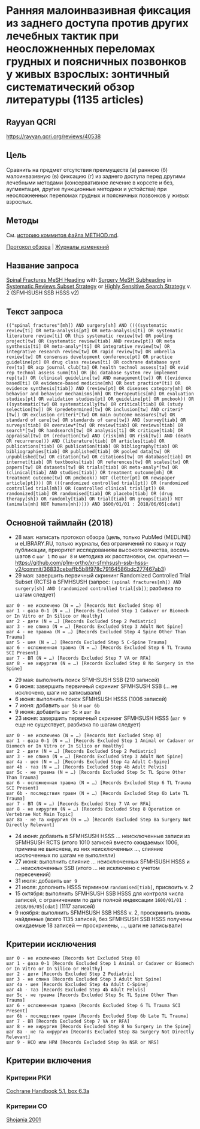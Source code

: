 # Ранняя малоинвазивная фиксация из заднего доступа против других лечебных тактик при неосложненных переломах грудных и поясничных позвонков у живых взрослых: зонтичный систематический обзор литературы (1135 articles)

## Rayyan QCRI

https://rayyan.qcri.org/reviews/40538

## Цель

Сравнить на предмет отсутствия преимуществ (а) раннюю (б) малоинвазивную (в) фиксацию (г) из заднего доступа перед другими лечебными методами (консервативное лечение в корсете и без, аугментация, другие пункционные методики и устойства) при неосложненных переломах грудных и поясничных позвонков у живых взрослых.

## Методы

См. [историю коммитов файла METHOD.md](https://github.com/p1m-ortho/xr-sfmhsush-ssb-hsss-v2/commits/master/METHOD.md).

[Протокол обзора](https://github.com/p1m-ortho/xr-sfmhsush-ssb-hsss-v2/blob/master/METHOD.md#протокол-обзора) | [Журналы изменений](https://github.com/p1m-ortho/xr-sfmhsush-ssb-hsss-v2/blob/master/METHOD.md)

## Название запроса

[Spinal Fractures MeSH Heading](https://meshb.nlm.nih.gov/record/ui?ui=D016103) with [Surgery MeSH Subheading](https://meshb.nlm.nih.gov/record/ui?ui=Q000601) in [Systematic Reviews Subset Strategy](https://www.nlm.nih.gov/bsd/pubmed_subsets/sysreviews_strategy.html) or [Highly Sensitive Search Strategy](https://handbook-5-1.cochrane.org/chapter_6/6_4_11_1_the_cochrane_highly_sensitive_search_strategies_for.htm) v. 2 (SFMHSUSH SSB HSSS v2)

## Текст запроса

`(("spinal fractures"[mh]) AND surgery[sh] AND ((((systematic review[ti] OR meta-analysis[pt] OR meta-analysis[ti] OR systematic literature review[ti] OR this systematic review[tw] OR pooling project[tw] OR (systematic review[tiab] AND review[pt]) OR meta synthesis[ti] OR meta-analy*[ti] OR integrative review[tw] OR integrative research review[tw] OR rapid review[tw] OR umbrella review[tw] OR consensus development conference[pt] OR practice guideline[pt] OR drug class reviews[ti] OR cochrane database syst rev[ta] OR acp journal club[ta] OR health technol assess[ta] OR evid rep technol assess summ[ta] OR jbi database system rev implement rep[ta]) OR (clinical guideline[tw] AND management[tw]) OR ((evidence based[ti] OR evidence-based medicine[mh] OR best practice*[ti] OR evidence synthesis[tiab]) AND (review[pt] OR diseases category[mh] OR behavior and behavior mechanisms[mh] OR therapeutics[mh] OR evaluation studies[pt] OR validation studies[pt] OR guideline[pt] OR pmcbook)) OR ((systematic[tw] OR systematically[tw] OR critical[tiab] OR (study selection[tw]) OR (predetermined[tw] OR inclusion[tw] AND criteri*[tw]) OR exclusion criteri*[tw] OR main outcome measures[tw] OR standard of care[tw] OR standards of care[tw]) AND (survey[tiab] OR surveys[tiab] OR overview*[tw] OR review[tiab] OR reviews[tiab] OR search*[tw] OR handsearch[tw] OR analysis[ti] OR critique[tiab] OR appraisal[tw] OR (reduction[tw] AND (risk[mh] OR risk[tw]) AND (death OR recurrence))) AND (literature[tiab] OR articles[tiab] OR publications[tiab] OR publication[tiab] OR bibliography[tiab] OR bibliographies[tiab] OR published[tiab] OR pooled data[tw] OR unpublished[tw] OR citation[tw] OR citations[tw] OR database[tiab] OR internet[tiab] OR textbooks[tiab] OR references[tw] OR scales[tw] OR papers[tw] OR datasets[tw] OR trials[tiab] OR meta-analy*[tw] OR (clinical[tiab] AND studies[tiab]) OR treatment outcome[mh] OR treatment outcome[tw] OR pmcbook)) NOT (letter[pt] OR newspaper article[pt]))) OR (((randomized controlled trial[pt]) OR (randomized controlled trial[mh]) OR (controlled clinical trial[pt]) OR randomized[tiab] OR randomised[tiab] OR placebo[tiab] OR (drug therapy[sh]) OR randomly[tiab] OR trial[tiab] OR groups[tiab]) NOT (animals[mh] NOT humans[mh])))) AND 1600/01/01 : 2018/06/05[cdat]`

## Основной таймлайн (2018)

* 28 мая: написать протокол обзора (цель, только PubMed (MEDLINE) и eLIBRARY.RU, только журналы, без ограничений по языку и году публикации, приоритет исследованиям высокого качества, восемь шагов с `шаг 1` по `шаг 8` и методика их расстановки, см. оригинал — https://github.com/p1m-ortho/xr-sfmhsush-ssb-hsss-v2/commit/36833cebaffb5b8f978c79164586bdc277467ab3)
* 29 мая: завершить первичный скрининг Randomized Controlled Trial Subset (RCTS) в SFMHSUSH (запрос: `(spinal fractures[mh]) AND surgery[sh] AND (randomized controlled trial[sb])`; разбивка по шагам следует)

```
шаг 0 - не исключено (N = …) [Records Not Excluded Step 0]
шаг 1 - фаза 0-1 (N = …) [Records Excluded Step 1 Cadaver or Biomech or In Vitro or In Silico or Healthy]
шаг 2 - дети (N = …) [Records Excluded Step 2 Pediatric]
шаг 3 - не спина (N = …) [Records Excluded Step 3 Adult Not Spine]
шаг 4 - не травма (N = …) [Records Excluded Step 4 Spine Other Than Trauma]
шаг 5 - шея (N = …) [Records Excluded Step 5 C-Spine Trauma]
шаг 6 - осложненная травма (N = …) [Records Excluded Step 6 TL Trauma SCI Present]
шаг 7 - ВП (N = …) [Records Excluded Step 7 VA or RFA]
шаг 8 - не хирургия (N = …) [Records Excluded Step 8 No Surgery in the Spine]
```

* 29 мая: выполнить поиск SFMHSUSH SSB (210 записей)
* 6 июня: завершить первичный скрининг SFMHSUSH SSB (… не исключено, шаги не записывали)
* 6 июня: выполнить поиск SFMHSUSH HSSS (1006 записей)
* 7 июня: добавить `шаг 5b` и `шаг 6b`
* 9 июня: добавить `шаг 5c` и `шаг 8a`
* 23 июня: завершить первичный скрининг SFMHSUSH HSSS (`шаг 9` еще не существует, разбивка по шагам следует)

```
шаг 0 - не исключено (N = …) [Records Not Excluded Step 0]
шаг 1 - фаза 0-1 (N = …) [Records Excluded Step 1 Animal or Cadaver or Biomech or In Vitro or In Silico or Healthy]
шаг 2 - дети (N = …) [Records Excluded Step 2 Pediatric]
шаг 3 - не спина (N = …) [Records Excluded Step 3 Adult Not Spine]
шаг 4a - шея (N = …) [Records Excluded Step 4a Adult C-Spine]
шаг 4b - таз (N = …) [Records Excluded Step 4b Adult Pelvis]
шаг 5c - не травма (N = …) [Records Excluded Step 5c TL Spine Other Than Trauma]
шаг 6 - осложненная травма (N = …) [Records Excluded Step 6 TL Trauma SCI Present]
шаг 6b - последствия травм (N = …) [Records Excluded Step 6b Late TL Trauma]
шаг 7 - ВП (N = …) [Records Excluded Step 7 VA or RFA]
шаг 8 - не хирургия (N = …) [Records Excluded Step 8 Operation on Vertebrae Not Main Topic]
шаг 8a - не та хирургия (N = …) [Records Excluded Step 8a Surgery Not Directly Relevant]
```

* 24 июня: добавить в SFMHSUSH HSSS … неисключенные записи из SFMHSUSH RCTS (итого 1010 записей вместо ожидаемых 1006, причина не выяснена, из них неисключенных …, слияние исключенных по шагам не выполняли)
* 27 июня: выполнить слияние … неисключенных SFMHSUSH HSSS и … неисключенных SSB (итого … не исключено с учетом пересечений)
* 31 июля: добавить `шаг 9`
* 21 июля: дополнить HSSS термином `randomised[tiab]`, присвоить v. 2
* 15 октября: выполнить SFMHSUSH SSB HSSS для контроля числа записей, с ограничением по дате полной индексации `1600/01/01 : 2018/06/05[cdat]` (1117 записей)
* 9 ноября: выполнить SFMHSUSH SSB HSSS v. 2, проскринить вновь найденные (всего 1135 записей, без SFMHSUSH SSB HSSS получены ожидаемые 18 записей — проскринены, …, шаги не записывали)

## Критерии исключения

    шаг 0 - не исключено [Records Not Excluded Step 0]
    шаг 1 - фаза 0-1 [Records Excluded Step 1 Animal or Cadaver or Biomech or In Vitro or In Silico or Healthy]
    шаг 2 - дети [Records Excluded Step 2 Pediatric]
    шаг 3 - не спина [Records Excluded Step 3 Adult Not Spine]
    шаг 4a - шея [Records Excluded Step 4a Adult C-Spine]
    шаг 4b - таз [Records Excluded Step 4b Adult Pelvis]
    шаг 5c - не травма [Records Excluded Step 5c TL Spine Other Than Trauma]
    шаг 6 - осложненная травма [Records Excluded Step 6 TL Trauma SCI Present]
    шаг 6b - последствия травм [Records Excluded Step 6b Late TL Trauma]
    шаг 7 - ВП [Records Excluded Step 7 VA or RFA]
    шаг 8 - не хирургия [Records Excluded Step 8 No Surgery in the Spine]
    шаг 8a - не та хирургия [Records Excluded Step 8a Surgery Not Directly Relevant]
    шаг 9 - НСО или НРИ [Records Excluded Step 9a NSR or NRS] 

## Критерии включения

### Критерии РКИ

[Cochrane Handbook 5.1, box 6.3a](https://handbook-5-1.cochrane.org/chapter_6/box_6_3_a_cochrane_definitions_and_criteria_for_randomized.htm)

### Критерии СО

[Shojania 2001](https://pubmed.gov/11525102)
